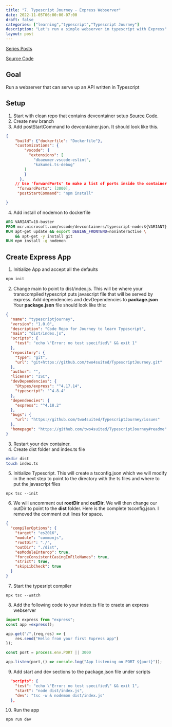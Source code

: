 ```yaml
---
title: "7. Typescript Journey - Express Webserver"
date: 2022-11-05T06:00:00-07:00
draft: false
categories: ["learning","typescript","Typescript Journey"]
description: "Let's run a simple webserver in typescript with Express"
layout: post
---
```

[Series Posts](https://brianpsheridan.com/categories.html#typescript-journey)

[Source Code](https://github.com/two4suited/TypescriptJourney/tree/express)

## Goal

Run a webserver that can serve up an API written in Typescript

## Setup

1. Start with clean repo that contains devcontainer setup [Source Code](https://github.com/two4suited/TypescriptJourney/tree/cleandevcontainer).
2. Create new branch
3. Add postStartCommand to devcontainer.json.  It should look like this.

```json
{
	"build": {"dockerfile": "Dockerfile"},
	"customizations": {
		"vscode": {
		  "extensions": [
			"dbaeumer.vscode-eslint",			
			"kakumei.ts-debug"
		]
		}
	  },	
	// Use 'forwardPorts' to make a list of ports inside the container available locally.
	 "forwardPorts": [3000],
	 "postStartCommand": "npm install"

}

```
4. Add install of nodemon to dockerfile
```Dockerfile
ARG VARIANT=18-buster
FROM mcr.microsoft.com/vscode/devcontainers/typescript-node:${VARIANT}
RUN apt-get update && export DEBIAN_FRONTEND=noninteractive \
    && apt-get -y install git
RUN npm install -g nodemon
```

## Create Express App
1. Initialize App and accept all the defaults
```bash
npm init
```
2. Change main to point to dist/index.js.  This will be where your transcompiled typescript puts javascript file that will be served by express.
Add dependencies and devDependencies to **package.json**
Your **package.json** file should look like this:
```json
{
  "name": "typescriptjourney",
  "version": "1.0.0",
  "description": "Code Repo for Journey to learn Typescript",
  "main": "dist/index.js",
  "scripts": {
    "test": "echo \"Error: no test specified\" && exit 1"
  },
  "repository": {
    "type": "git",
    "url": "git+https://github.com/two4suited/TypescriptJourney.git"
  },
  "author": "",
  "license": "ISC",
  "devDependencies": {
    "@types/express": "^4.17.14",
    "typescript": "^4.8.4"
  },
  "dependencies": {
    "express": "^4.18.2"
  },
  "bugs": {
    "url": "https://github.com/two4suited/TypescriptJourney/issues"
  },
  "homepage": "https://github.com/two4suited/TypescriptJourney#readme"
}
```
3. Restart your dev container.
4. Create dist folder and index.ts file
```bash
mkdir dist
touch index.ts
```
5. Initialize Typescript.  This will create a tsconfig.json which we will modify in the next step to point to the directory with the ts files and where to put the javascript files
```
npx tsc --init
```
6. We will uncomment out **rootDir** and **outDir**.  We will then change our outDir to point to the **dist** folder.  Here is the complete tsconfig.json. I removed the comment out lines for space.
```json
{
  "compilerOptions": {   
    "target": "es2016",
    "module": "commonjs",                                
    "rootDir": "./",
    "outDir": "./dist",                                  
    "esModuleInterop": true,                             
    "forceConsistentCasingInFileNames": true,            
    "strict": true,                                      
    "skipLibCheck": true                                 
  }
}
```
7. Start the typesript compiler
```
npx tsc --watch
```
8. Add the following code to your index.ts file to craete an express webserver
```typescript
import express from "express";
const app =express();

app.get("/",(req,res) => {
    res.send("Hello from your first Express app")
});

const port = process.env.PORT || 3000

app.listen(port,() => console.log("App listening on PORT ${port}"));
```

9. Add start and dev sections to the package.json file under scripts
```json
  "scripts": {
    "test": "echo \"Error: no test specified\" && exit 1",
    "start": "node dist/index.js",
    "dev": "tsc -w & nodemon dist/index.js"
  },
```
10. Run the app
```bash
npm run dev
```
